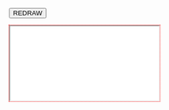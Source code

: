 
<head>
<meta charset='UTF-8'>
<script src='/browserified/mudom.js'></script>
<script src='./mudom2.js'></script>
<link rel=stylesheet href='./reset.css'>
<link rel=stylesheet href='./printing-page-demo.css'>

<style>
  iframe {
    outline:                1px dotted red; }
</style>

</head>


<button id=redraw>REDRAW</button>

<div class=spacer></div>

<iframe src='./printing-page-demo.html'></iframe>

<div class=spacer></div>

<!-- <script src='./jquery-3.7.0.js'></script> -->
<!-- <script src='./ops2.js'></script> -->

